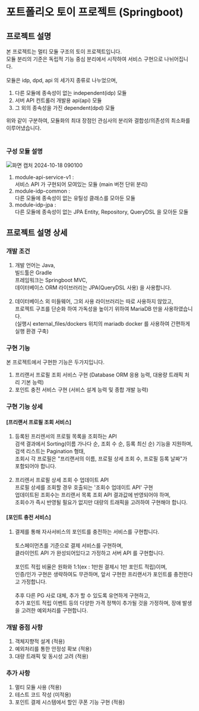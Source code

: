 # 포트폴리오 토이 프로젝트 (Springboot)

## 프로젝트 설명
본 프로젝트는 멀티 모듈 구조의 토이 프로젝트입니다.<br>
모듈 분리의 기준은 독립적 기능 중심 분리에서 시작하여 서비스 구현으로 나뉘어집니다.<br>
<br>
모듈은 idp, dpd, api 의 세가지 종류로 나누었으며,<br>

1. 다른 모듈에 종속성이 없는 independent(idp) 모듈
2. 서버 API 컨트롤러 개발용 api(api) 모듈
3. 그 외의 종속성을 가진 dependent(dpd) 모듈

위와 같이 구분하여, 모듈화의 최대 장점인 관심사의 분리와 결합성/의존성의 최소화를 이루어냈습니다.<br>
<br>

### 구성 모듈 설명
![화면 캡처 2024-10-18 090100](https://github.com/user-attachments/assets/6535f464-7bf7-4503-ae24-f880717c85ff)

1. module-api-service-v1 :<br>
   서비스 API 가 구현되어 모여있는 모듈 (main 버전 단위 분리)
2. module-idp-common :<br>
   다른 모듈에 종속성이 없는 유틸성 클래스를 모아둔 모듈
3. module-idp-jpa :<br>
   다른 모듈에 종속성이 없는 JPA Entity, Repository, QueryDSL 을 모아둔 모듈

## 프로젝트 설명 상세

### 개발 조건
1. 개발 언어는 Java, <br>
   빌드툴은 Gradle<br>
   프레임워크는 Springboot MVC, <br>
   데이터베이스 ORM 라이브러리는 JPA(QueryDSL 사용) 을 사용합니다.<br>
   <br>
2. 데이터베이스 외 미들웨어, 그외 사용 라이브러리는 따로 사용하지 않았고,<br>
   프로젝트 구조를 단순화 하여 가독성을 높이기 위하여 MariaDB 만을 사용하였습니다.<br>
   (실행시 external_files/dockers 위치의 mariadb docker 를 사용하여 간편하게 실행 환경 구축)

### 구현 기능
본 프로젝트에서 구현한 기능은 두가지입니다.<br>

1. 프리랜서 프로필 조회 서비스 구현 (Database ORM 응용 능력, 대용량 트래픽 처리 기본 능력)
2. 포인트 충전 서비스 구현 (서비스 설계 능력 및 종합 개발 능력)

### 구현 기능 상세

#### [프리랜서 프로필 조회 서비스]
1. 등록된 프리렌서의 프로필 목록을 조회하는 API<br>
   검색 결과에서 Sorting(이름 가나다 순, 조회 수 순, 등록 최신 순) 기능을 지원하며,<br>
   검색 리스트는 Pagination 형태,<br>
   조회시 각 프로필은 "프리랜서의 이름, 프로필 상세 조회 수, 프로필 등록 날짜"가 포함되어야 합니다.<br>
   <br>
2. 프리렌서 프로필 상세 조회 수 업데이트 API<br>
   프로필 상세를 조회할 경우 호출되는 '조회수 업데이트 API' 구현<br>
   업데이트된 조회수는 프리랜서 목록 조회 API 결과값에 반영되어야 하며,<br>
   조회수가 즉시 반영될 필요가 없지만 대량의 트래픽을 고려하여 구현해야 합니다.

#### [포인트 충전 서비스]
1. 결제를 통해 자사서비스의 포인트를 충전하는 서비스를 구현합니다.<br>
   <br>
   토스페이먼츠를 기준으로 결제 서비스를 구현하며,<br>
   클라이언트 API 가 완성되어있다고 가정하고 서버 API 를 구현합니다.<br>
   <br>
   포인트 적립 비율은 원화와 1:1(ex : 1만원 결제시 1만 포인트 적립)이며,<br>
   인증/인가 구현은 생략하여도 무관하며, 앞서 구현한 프리랜서가 포인트를 충전한다고 가정합니다.<br>
   <br>
   추후 다른 PG 사로 대체, 추가 할 수 있도록 유연하게 구현하고,<br>
   추가 포인트 적립 이벤트 등의 다양한 가격 정책이 추가될 것을 가정하며, 장애 발생을 고려한 예외처리를 구현합니다.

### 개발 중점 사항
1. 객체지향적 설계 (적용)
2. 예외처리를 통한 안정성 확보 (적용)
3. 대량 트래픽 및 동시성 고려 (적용)

### 추가 사항
1. 멀티 모듈 사용 (적용)
2. 테스트 코드 작성 (미적용)
3. 포인트 결제 시스템에서 할인 쿠폰 기능 구현 (적용)